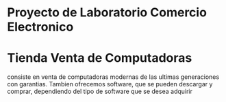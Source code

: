 # Proyecto de Laboratorio Comercio Electronico
# Tienda Venta de Computadoras
consiste en venta de computadoras modernas de las ultimas generaciones con garantias. Tambien ofrecemos software, que se pueden descargar y comprar, dependiendo del tipo de software que se desea adquirir
